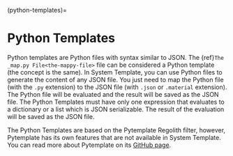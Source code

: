 (python-templates)=
# Python Templates

Python templates are Python files with syntax similar to JSON. The {ref}`The _map.py File<the-mappy-file>` file can be considered a Python template (the concept is the same). In System Template, you can use Python files to generate the content of any JSON file. You just need to map the Python file (with the `.py` extension) to the JSON file (with `.json` or `.material` extension). The Python file will be evaluated and the result will be saved as the JSON file. The Python Templates must have only one expression that evaluates to a dictionary or a list which is JSON serializable. The result of the evaluation will be saved as the JSON file.

The Python Templates are based on the Pytemplate Regolith filter, however, Pytemplate has its own features that are not available in System Template. You can read more about Pytemplate on its [GitHub page](https://github.com/Nusiq/regolith-filters/tree/master/pytemplate).
